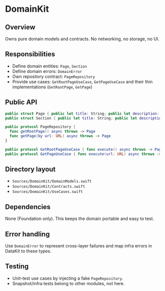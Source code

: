 # DomainKit

## Overview
Owns pure domain models and contracts. No networking, no storage, no UI.

## Responsibilities
- Define domain entities: `Page`, `Section`
- Define domain errors: `DomainError`
- Own repository contract: `PageRepository`
- Provide use cases: `GetRootPageUseCase`, `GetPageUseCase` and their thin implementations (`GetRootPage`, `GetPage`)

## Public API
```swift
public struct Page { public let title: String; public let description: String?; public let sections: [Section] }
public struct Section { public let title: String; public let description: String?; public let href: URL? }

public protocol PageRepository {
  func getRootPage() async throws -> Page
  func getPage(by url: URL) async throws -> Page
}

public protocol GetRootPageUseCase { func execute() async throws -> Page }
public protocol GetPageUseCase { func execute(url: URL) async throws -> Page }
```

## Directory layout
- `Sources/DomainKit/DomainModels.swift`
- `Sources/DomainKit/Contracts.swift`
- `Sources/DomainKit/UseCases.swift`

## Dependencies
None (Foundation only). This keeps the domain portable and easy to test.

## Error handling
Use `DomainError` to represent cross-layer failures and map infra errors in DataKit to these types.

## Testing
- Unit-test use cases by injecting a fake `PageRepository`.
- Snapshot/infra tests belong to other modules, not here.
